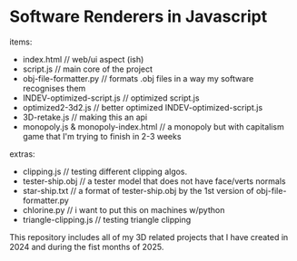 # Software Renderers in Javascript

items:

- index.html // web/ui aspect (ish)
- script.js // main core of the project
- obj-file-formatter.py // formats .obj files in a way my software recognises them
- INDEV-optimized-script.js // optimized script.js
- optimized2-3d2.js // better optimized INDEV-optimized-script.js
- 3D-retake.js // making this an api
- monopoly.js & monopoly-index.html // a monopoly but with capitalism game that I'm trying to finish in 2-3 weeks

extras:

- clipping.js // testing different clipping algos.
- tester-ship.obj // a tester model that does not have face/verts normals
- star-ship.txt // a format of tester-ship.obj by the 1st version of obj-file-formatter.py
- chlorine.py // i want to put this on machines w/python
- triangle-clipping.js // testing triangle clipping


This repository includes all of my 3D related projects that I have created in 2024 and during the fist months of 2025.
